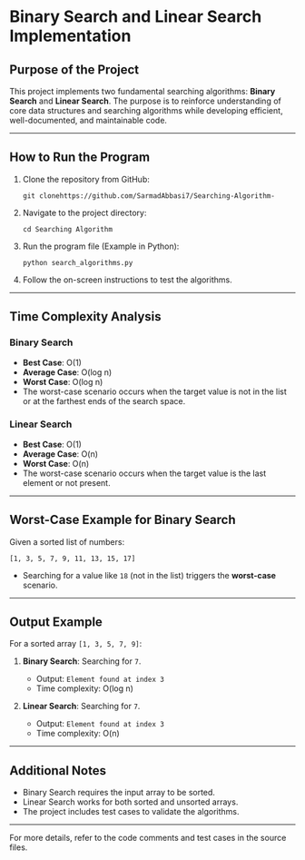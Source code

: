 # Binary Search and Linear Search Implementation

## Purpose of the Project
This project implements two fundamental searching algorithms: **Binary Search** and **Linear Search**. 
The purpose is to reinforce understanding of core data structures and searching algorithms while developing 
efficient, well-documented, and maintainable code.

---

## How to Run the Program

1. Clone the repository from GitHub:
   ```
   git clonehttps://github.com/SarmadAbbasi7/Searching-Algorithm-
   ```

2. Navigate to the project directory:
   ```
   cd Searching Algorithm 
   ```

3. Run the program file (Example in Python):
   ```
   python search_algorithms.py
   ```

4. Follow the on-screen instructions to test the algorithms.

---

## Time Complexity Analysis

### **Binary Search**
- **Best Case**: O(1)
- **Average Case**: O(log n)
- **Worst Case**: O(log n)
- The worst-case scenario occurs when the target value is not in the list or at the farthest ends of the search space.

### **Linear Search**
- **Best Case**: O(1)
- **Average Case**: O(n)
- **Worst Case**: O(n)
- The worst-case scenario occurs when the target value is the last element or not present.

---

## Worst-Case Example for Binary Search

Given a sorted list of numbers:
```
[1, 3, 5, 7, 9, 11, 13, 15, 17]
```
- Searching for a value like `18` (not in the list) triggers the **worst-case** scenario.

---

## Output Example
For a sorted array `[1, 3, 5, 7, 9]`:

1. **Binary Search**: Searching for `7`.
   - Output: `Element found at index 3`
   - Time complexity: O(log n)

2. **Linear Search**: Searching for `7`.
   - Output: `Element found at index 3`
   - Time complexity: O(n)

---

## Additional Notes
- Binary Search requires the input array to be sorted.
- Linear Search works for both sorted and unsorted arrays.
- The project includes test cases to validate the algorithms.

---

For more details, refer to the code comments and test cases in the source files.
